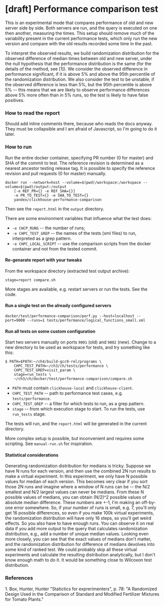 # [draft] Performance comparison test

This is an experimental mode that compares performance of old and new server
side by side. Both servers are run, and the query is executed on one then another,
measuring the times. This setup should remove much of the variability present in
the current performance tests, which only run the new version and compare with
the old results recorded some time in the past.

To interpret the observed results, we build randomization distribution for the
observed difference of median times between old and new server, under the null
hypothesis that the performance distribution is the same (for the details of the
method, see [1]). We consider the observed difference in performance significant,
if it is above 5% and above the 95th percentile of the randomization distribution.
We also consider the test to be unstable, if the observed difference is less than
5%, but the 95th percentile is above 5% -- this means that we are likely to observe
performance differences above 5% more often than in 5% runs, so the test is likely
to have false positives.

### How to read the report

Should add inline comments there, because who reads the docs anyway. They must
be collapsible and I am afraid of Javascript, so I'm going to do it later.

### How to run
Run the entire docker container, specifying PR number (0 for master)
and SHA of the commit to test. The reference revision is determined as a nearest
ancestor testing release tag. It is possible to specify the reference revision and
pull requests (0 for master) manually.

```
docker run --network=host --volume=$(pwd)/workspace:/workspace --volume=$(pwd)/output:/output
    [-e REF_PR={} -e REF_SHA={}]
    -e PR_TO_TEST={} -e SHA_TO_TEST={}
    yandex/clickhouse-performance-comparison
```

Then see the `report.html` in the `output` directory.

There are some environment variables that influence what the test does:
 * `-e CHCP_RUNS` -- the number of runs;
 * `-e CHPC_TEST_GREP` -- the names of the tests (xml files) to run, interpreted
 as a grep pattern.
 * `-e CHPC_LOCAL_SCRIPT` -- use the comparison scripts from the docker container and not from the tested commit.

#### Re-genarate report with your tweaks
From the workspace directory (extracted test output archive):
```
stage=report compare.sh
```
More stages are available, e.g. restart servers or run the tests. See the code.

#### Run a single test on the already configured servers
```
docker/test/performance-comparison/perf.py --host=localhost --port=9000 --runs=1 tests/performance/logical_functions_small.xml
```

#### Run all tests on some custom configuration
Start two servers manually on ports `9001` (old) and `9002` (new). Change to a
new directory to be used as workspace for tests, and try something like this:
```
$ PATH=$PATH:~/ch4/build-gcc9-rel/programs \
    CHPC_TEST_PATH=~/ch3/ch/tests/performance \
    CHPC_TEST_GREP=visit_param \
    stage=run_tests \
    ~/ch3/ch/docker/test/performance-comparison/compare.sh
```
* `PATH` must contain `clickhouse-local` and `clickhouse-client`.
* `CHPC_TEST_PATH` -- path to performance test cases, e.g. `tests/performance`.
* `CHPC_TEST_GREP` -- a filter for which tests to run, as a grep pattern.
* `stage` -- from which execution stage to start. To run the tests, use
  `run_tests` stage.

The tests will run, and the `report.html` will be generated in the current
directory.

More complex setup is possible, but inconvenient and requires some scripting.
See `manual-run.sh` for inspiration.


#### Statistical considerations
Generating randomization distribution for medians is tricky. Suppose we have N
runs for each version, and then use the combined 2N run results to make a
virtual experiment. In this experiment, we only have N possible values for
median of each version. This becomes very clear if you sort those 2N runs and
imagine where a window of N runs can be -- the N/2 smallest and N/2 largest
values can never be medians. From these N possible values of
medians, you can obtain (N/2)^2 possible values of absolute median difference.
These numbers are +-1, I'm making an off-by-one error somewhere. So, if your
number of runs is small, e.g. 7, you'll only get 16 possible differences, so
even if you make 100k virtual experiments, the randomization distribution will
have only 16 steps, so you'll get weird effects. So you also have to have
enough runs. You can observe it on real data if you add more output to the
query that calculates randomization distribution, e.g., add a number of unique
median values. Looking even more closely, you can see that the exact
values of medians don't matter, and the randomization distribution for
difference of medians devolves into some kind of ranked test. We could probably
skip all these virtual experiments and calculate the resulting distribution
analytically, but I don't know enough math to do it. It would be something
close to Wilcoxon test distribution.

### References
1\. Box, Hunter, Hunter "Statictics for exprerimenters", p. 78: "A Randomized Design Used in the Comparison of Standard and Modified Fertilizer Mixtures for Tomato Plants."
